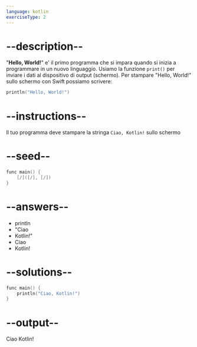 ```yaml
---
language: kotlin
exerciseType: 2
---
```


# --description--

"__Hello, World!__" e' il primo programma che si impara quando si inizia a programmare in un nuovo linguaggio.
Usiamo la funzione `print()` per inviare i dati al dispositivo di output (schermo).
Per stampare "Hello, World!" sullo schermo con Swift possiamo scrivere:
```kotlin
println("Hello, World!")
```

# --instructions--

Il tuo programma deve stampare la stringa `Ciao, Kotlin!` sullo schermo

# --seed--

```kotlin
func main() {
    [/]([/], [/])
}
```

# --answers--

- println
- "Ciao
- Kotlin!"
- Ciao
- Kotlin!

# --solutions--

```kotlin
func main() {
    println("Ciao, Kotlin!")
}
```

# --output--

Ciao Kotlin!
